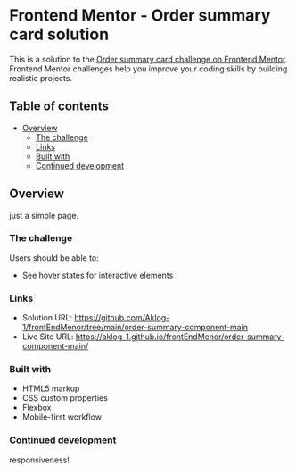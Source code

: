 # Frontend Mentor - Order summary card solution

This is a solution to the [Order summary card challenge on Frontend Mentor](https://www.frontendmentor.io/challenges/order-summary-component-QlPmajDUj). Frontend Mentor challenges help you improve your coding skills by building realistic projects. 

## Table of contents

- [Overview](#overview)
  - [The challenge](#the-challenge)
  - [Links](#links)
  - [Built with](#built-with)
  - [Continued development](#continued-development)

## Overview
just a simple page.

### The challenge

Users should be able to:

- See hover states for interactive elements

### Links

- Solution URL: https://github.com/Aklog-1/frontEndMenor/tree/main/order-summary-component-main
- Live Site URL: https://aklog-1.github.io/frontEndMenor/order-summary-component-main/

### Built with

- HTML5 markup
- CSS custom properties
- Flexbox
- Mobile-first workflow

### Continued development

responsiveness!
